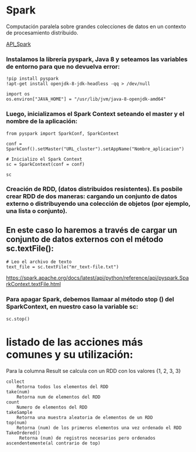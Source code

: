  # Spark
Computación paralela sobre grandes colecciones de datos en un contexto de procesamiento distribuido. 

[API_Spark](https://spark.apache.org/docs/latest/api/python/reference/index.html)

 
 ### Instalamos la librería pyspark, Java 8 y seteamos las variables de entorno para que no devuelva error:

	!pip install pyspark
    !apt-get install openjdk-8-jdk-headless -qq > /dev/null

    import os
    os.environ["JAVA_HOME"] = "/usr/lib/jvm/java-8-openjdk-amd64"

### Luego, inicializamos el Spark Context seteando el master y el nombre de la aplicación:

    from pyspark import SparkConf, SparkContext

    conf = SparkConf().setMaster("URL_cluster").setAppName("Nombre_aplicacion")

    # Inicializo el Spark Context
    sc = SparkContext(conf = conf)

    sc

###  Creación de RDD, (datos distribuidos resistentes). Es posbile crear RDD de dos maneras: cargando un conjunto de datos externo o distribuyendo una colección de objetos (por ejemplo, una lista o conjunto). 

## En este caso lo haremos a través de cargar un conjunto de datos externos con el método sc.textFile():

    # Leo el archivo de texto
    text_file = sc.textFile("mr_text-file.txt")

https://spark.apache.org/docs/latest/api/python/reference/api/pyspark.SparkContext.textFile.html

### Para apagar Spark, debemos llamaar al método stop () del SparkContext, en nuestro caso la variable sc:

    sc.stop()


# listado de las acciones más comunes y su utilización:
Para la columna Result se calcula con un RDD con los valores {1, 2, 3, 3}

    collect 
        Retorna todos los elementos del RDD
    take(num)
        Retorna num de elementos del RDD
    count 
        Numero de elementos del RDD
    takeSample
        Retorna una muestra aleatoria de elementos de un RDD
    top(num)
        Retorna (num) de los primeros elementos una vez ordenado el RDD
    TakeOrdered()
         Retorna (num) de registros necesarios pero ordenados ascendentemente(al contrario de top)

